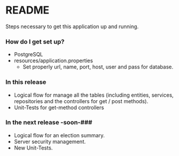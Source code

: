 # README #

Steps necessary to get this application up and running.

### How do I get set up? ###

* PostgreSQL
* resources/application.properties
    - Set properly url, name, port, host, user and pass for database.

### In this release ###

* Logical flow for manage all the tables (including entities, services, repositories and the controllers for get / post methods).
* Unit-Tests for get-method controllers

### In the next release -soon-### 

* Logical flow for an election summary.
* Server security management.
* New Unit-Tests.
